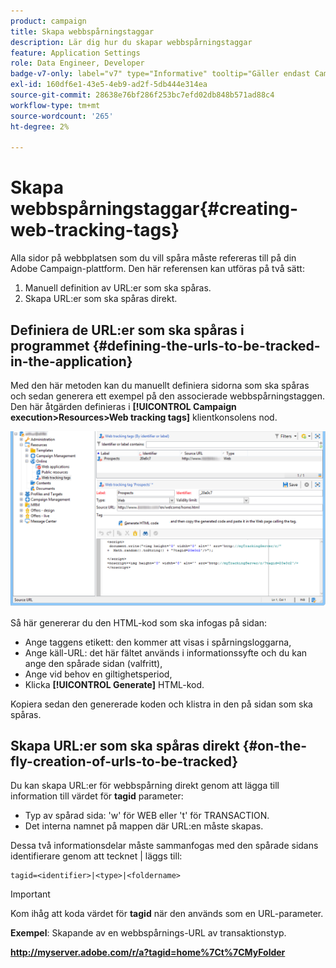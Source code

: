 ```yaml
---
product: campaign
title: Skapa webbspårningstaggar
description: Lär dig hur du skapar webbspårningstaggar
feature: Application Settings
role: Data Engineer, Developer
badge-v7-only: label="v7" type="Informative" tooltip="Gäller endast Campaign Classic v7"
exl-id: 160df6e1-43e5-4eb9-ad2f-5db444e314ea
source-git-commit: 28638e76bf286f253bc7efd02db848b571ad88c4
workflow-type: tm+mt
source-wordcount: '265'
ht-degree: 2%

---
```


# Skapa webbspårningstaggar{#creating-web-tracking-tags}

Alla sidor på webbplatsen som du vill spåra måste refereras till på din Adobe Campaign-plattform. Den här referensen kan utföras på två sätt:

1. Manuell definition av URL:er som ska spåras.
1. Skapa URL:er som ska spåras direkt.

## Definiera de URL:er som ska spåras i programmet {#defining-the-urls-to-be-tracked-in-the-application}

Med den här metoden kan du manuellt definiera sidorna som ska spåras och sedan generera ett exempel på den associerade webbspårningstaggen. Den här åtgärden definieras i **[!UICONTROL Campaign execution>Resources>Web tracking tags]** klientkonsolens nod.

![](assets/d_ncs_integration_webtracking_screen.png)

Så här genererar du den HTML-kod som ska infogas på sidan:

* Ange taggens etikett: den kommer att visas i spårningsloggarna,
* Ange käll-URL: det här fältet används i informationssyfte och du kan ange den spårade sidan (valfritt),
* Ange vid behov en giltighetsperiod,
* Klicka **[!UICONTROL Generate]** HTML-kod.

Kopiera sedan den genererade koden och klistra in den på sidan som ska spåras.

## Skapa URL:er som ska spåras direkt {#on-the-fly-creation-of-urls-to-be-tracked}

Du kan skapa URL:er för webbspårning direkt genom att lägga till information till värdet för **tagid** parameter:

* Typ av spårad sida: &#39;w&#39; för WEB eller &#39;t&#39; för TRANSACTION.
* Det interna namnet på mappen där URL:en måste skapas.

Dessa två informationsdelar måste sammanfogas med den spårade sidans identifierare genom att tecknet | läggs till:

```
tagid=<identifier>|<type>|<foldername>
```

>[!IMPORTANT]
>
>Kom ihåg att koda värdet för **tagid** när den används som en URL-parameter.

**Exempel**: Skapande av en webbspårnings-URL av transaktionstyp.

**http://myserver.adobe.com/r/a?tagid=home%7Ct%7CMyFolder**
